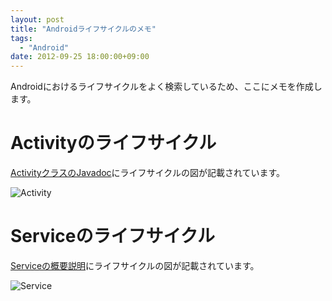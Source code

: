```yaml
---
layout: post
title: "Androidライフサイクルのメモ"
tags:
  - "Android"
date: 2012-09-25 18:00:00+09:00
---
```


Androidにおけるライフサイクルをよく検索しているため、ここにメモを作成します。

<!--more-->

# Activityのライフサイクル

[ActivityクラスのJavadoc](http://developer.android.com/reference/android/app/Activity.html)にライフサイクルの図が記載されています。

![Activity](http://developer.android.com/images/activity_lifecycle.png)

# Serviceのライフサイクル

[Serviceの概要説明](http://developer.android.com/guide/components/services.html)にライフサイクルの図が記載されています。

![Service](http://developer.android.com/images/service_lifecycle.png)

